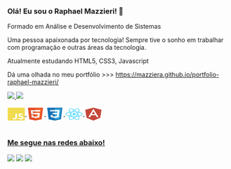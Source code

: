 ### Olá! Eu sou o Raphael Mazzieri! 👋

<p>Formado em Análise e Desenvolvimento de Sistemas</p>
<p>Uma pessoa apaixonada por tecnologia! Sempre tive o sonho em trabalhar com programação e outras áreas da tecnologia.</p>

<p>Atualmente estudando HTML5, CSS3, Javascript</p>

Dá uma olhada no meu portfólio >>> https://mazziera.github.io/portfolio-raphael-mazzieri/

<div>
  <a href="https://github.com/mazziera">
  <img height="180em" src="https://github-readme-stats.vercel.app/api?username=mazziera&show_icons=true&theme=tokyonight&include_all_commits=true&count_private=true"/>
  <img height="180em" src="https://github-readme-stats.vercel.app/api/top-langs/?username=mazziera&layout=compact&langs_count=6&theme=tokyonight"/>
</div>
<div style="display: inline_block"><br>
  <img align="center" alt="Js" height="30" width="40" src="https://raw.githubusercontent.com/devicons/devicon/master/icons/javascript/javascript-plain.svg">
  <img align="center" alt="HTML" height="30" width="40" src="https://raw.githubusercontent.com/devicons/devicon/master/icons/html5/html5-original.svg">
  <img align="center" alt="CSS" height="30" width="40" src="https://raw.githubusercontent.com/devicons/devicon/master/icons/css3/css3-original.svg">
  <img align="center" alt="React" height="30" width="40" src="https://raw.githubusercontent.com/devicons/devicon/master/icons/react/react-original.svg">
  <img align="center" alt="Angular" height="30" width="40" src="https://raw.githubusercontent.com/devicons/devicon/master/icons/angularjs/angularjs-plain.svg">
</div>
 
 <br>
 
  ### Me segue nas redes abaixo!
 
<div>
 <a href="https://www.linkedin.com/in/raphael-mazzieri/" target="_blank"><img src="https://img.shields.io/badge/-LinkedIn-%230077B5?style=for-the-badge&logo=linkedin&logoColor=white" target="_blank"></a>
  <a href="https://www.instagram.com/mazzieri_ra/" target="_blank"><img src="https://img.shields.io/badge/-Instagram-%23E4405F?style=for-the-badge&logo=instagram&logoColor=white" target="_blank"></a>
  <a href = "mailto:rquitto@gmail.com"><img src="https://img.shields.io/badge/-Gmail-%23333?style=for-the-badge&logo=gmail&logoColor=white" target="_blank"></a>
  
 
</div>
